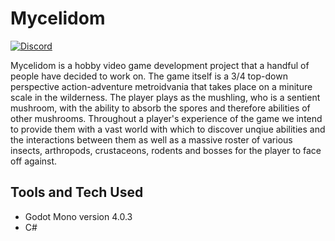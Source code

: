 # Mycelidom
[![Discord](https://dcbadge.vercel.app/api/server/KFDft6UFe2?style=flat)](https://discord.gg/KFDft6UFe2)

Mycelidom is a hobby video game development project that a handful of people have decided to work on. The game itself is a 3/4 top-down perspective action-adventure metroidvania that takes place on a miniture scale in the wilderness. The player plays as the mushling, who is a sentient mushroom, with the ability to absorb the spores and therefore abilities of other mushrooms. Throughout a player's experience of the game we intend to provide them with a vast world with which to discover unqiue abilities and the interactions between them as well as a massive roster of various insects, arthropods, crustaceons, rodents and bosses for the player to face off against.  

## Tools and Tech Used
* Godot Mono version 4.0.3
* C#
